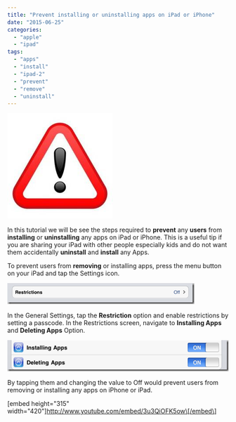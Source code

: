 ```yaml
---
title: "Prevent installing or uninstalling apps on iPad or iPhone"
date: "2015-06-25"
categories: 
  - "apple"
  - "ipad"
tags: 
  - "apps"
  - "install"
  - "ipad-2"
  - "prevent"
  - "remove"
  - "uninstall"
---
```


[![Prevent](images/Prevent_thumb.jpg "Prevent")](http://blogmines.com/blog/wp-content/uploads/2011/07/Prevent.jpg)

In this tutorial we will be see the steps required to **prevent** any **users** from **installing** or **uninstalling** any apps on iPad or iPhone. This is a useful tip if you are sharing your iPad with other people especially kids and do not want them accidentally **uninstall** and **install** any Apps.

To prevent users from **removing** or installing apps, press the menu button on your iPad and tap the Settings icon.

[![image](images/image_thumb241.png "image")](http://blogmines.com/blog/wp-content/uploads/2011/07/image241.png)

In the General Settings, tap the **Restriction** option and enable restrictions by setting a passcode. In the Restrictions screen, navigate to **Installing Apps** and **Deleting Apps** Option.

[![image](images/image_thumb242.png "image")](http://blogmines.com/blog/wp-content/uploads/2011/07/image242.png)

By tapping them and changing the value to Off would prevent users from removing or installing any apps on iPhone or iPad.

\[embed height="315" width="420"\]http://www.youtube.com/embed/3u3QiOFK5ow\[/embed\]
